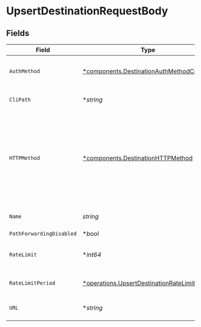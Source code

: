 # UpsertDestinationRequestBody


## Fields

| Field                                                                                                           | Type                                                                                                            | Required                                                                                                        | Description                                                                                                     |
| --------------------------------------------------------------------------------------------------------------- | --------------------------------------------------------------------------------------------------------------- | --------------------------------------------------------------------------------------------------------------- | --------------------------------------------------------------------------------------------------------------- |
| `AuthMethod`                                                                                                    | [*components.DestinationAuthMethodConfig](../../models/shared/destinationauthmethodconfig.md)                   | :heavy_minus_sign:                                                                                              | Config for the destination's auth method                                                                        |
| `CliPath`                                                                                                       | **string*                                                                                                       | :heavy_minus_sign:                                                                                              | Path for the CLI destination                                                                                    |
| `HTTPMethod`                                                                                                    | [*components.DestinationHTTPMethod](../../models/shared/destinationhttpmethod.md)                               | :heavy_minus_sign:                                                                                              | HTTP method used on requests sent to the destination, overrides the method used on requests sent to the source. |
| `Name`                                                                                                          | *string*                                                                                                        | :heavy_check_mark:                                                                                              | Name for the destination                                                                                        |
| `PathForwardingDisabled`                                                                                        | **bool*                                                                                                         | :heavy_minus_sign:                                                                                              | N/A                                                                                                             |
| `RateLimit`                                                                                                     | **int64*                                                                                                        | :heavy_minus_sign:                                                                                              | Limit event attempts to receive per period                                                                      |
| `RateLimitPeriod`                                                                                               | [*operations.UpsertDestinationRateLimitPeriod](../../models/operations/upsertdestinationratelimitperiod.md)     | :heavy_minus_sign:                                                                                              | Period to rate limit attempts                                                                                   |
| `URL`                                                                                                           | **string*                                                                                                       | :heavy_minus_sign:                                                                                              | Endpoint of the destination                                                                                     |